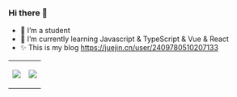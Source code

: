 ### Hi there 👋

- 🔭 I’m a student
- 🌱 I’m currently learning Javascript & TypeScript & Vue & React 
- ✨ This is my blog https://juejin.cn/user/2409780510207133

<!--
**yk2012/yk2012** is a ✨ _special_ ✨ repository because its `README.md` (this file) appears on your GitHub profile.



- 🔭 I’m a student
- 🌱 I’m currently learning Javascript & TypeScript & Vue & React 
-->


<table width="100%"> 
    <tr>
        <td width="50%">
            <p align="left">
                <img src="https://github-readme-stats.vercel.app/api?username=yk2012&show_icons=true&theme=default&layout=compact">
            </p>
        </td>
        <td width="50%">
            <p align="left">
              <img src="https://github-readme-stats.vercel.app/api/top-langs/?username=yk2012&show_icons=true&theme=default&layout=compact">
            </p>
        </td>
    </tr>
</table>